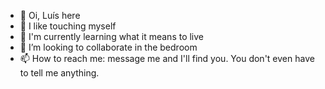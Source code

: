 - 👋 Oi, Luís here
- 👀 I like touching myself
- 🌱 I'm currently learning what it means to live
- 💞️ I’m looking to collaborate in the bedroom
- 📫 How to reach me: message me and I'll find you. You don't even have to tell me anything.

<!---
DaBestOneAround/DaBestOneAround is a ✨ special ✨ repository because its `README.md` (this file) appears on your GitHub profile.
You can click the Preview link to take a look at your changes.
--->
